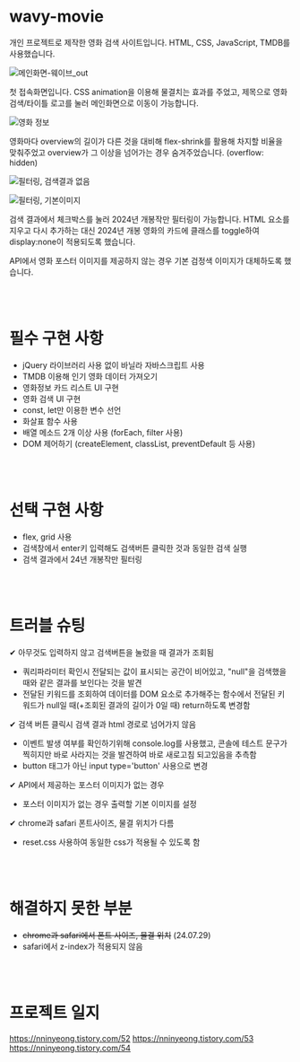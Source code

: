 # wavy-movie

개인 프로젝트로 제작한 영화 검색 사이트입니다.
HTML, CSS, JavaScript, TMDB를 사용했습니다.

![메인화면-웨이브_out](https://github.com/user-attachments/assets/bf3d121e-7ce2-4cb8-9fd2-ab72ede36c2e)


첫 접속화면입니다. CSS animation을 이용해 물결치는 효과를 주었고, 제목으로 영화 검색/타이틀 로고를 눌러 메인화면으로 이동이 가능합니다.

![영화 정보](https://github.com/user-attachments/assets/20783dd7-72c4-47ab-93ac-c1a99838401f)

영화마다 overview의 길이가 다른 것을 대비해 flex-shrink를 활용해 차지할 비율을 맞춰주었고 overview가 그 이상을 넘어가는 경우 숨겨주었습니다. (overflow: hidden)

![필터링, 검색결과 없음](https://github.com/user-attachments/assets/43a6b505-5e97-4283-afed-681f2b0d9c9f)

![필터링, 기본이미지](https://github.com/user-attachments/assets/453c7743-6b32-4524-82d2-9e675e25f5a4)


검색 결과에서 체크박스를 눌러 2024년 개봉작만 필터링이 가능합니다. HTML 요소를 지우고 다시 추가하는 대신 2024년 개봉 영화의 카드에 클래스를 toggle하여 display:none이 적용되도록 했습니다.

API에서 영화 포스터 이미지를 제공하지 않는 경우 기본 검정색 이미지가 대체하도록 했습니다.

<br>
<br>

# 필수 구현 사항
- jQuery 라이브러리 사용 없이 바닐라 자바스크립트 사용
- TMDB 이용해 인기 영화 데이터 가져오기
- 영화정보 카드 리스트 UI 구현
- 영화 검색 UI 구현
- const, let만 이용한 변수 선언
- 화살표 함수 사용
- 배열 메소드 2개 이상 사용 (forEach, filter 사용)
- DOM 제어하기 (createElement, classList, preventDefault 등 사용)

<br>
<br>

# 선택 구현 사항
- flex, grid 사용
- 검색창에서 enter키 입력해도 검색버튼 클릭한 것과 동일한 검색 실행
- 검색 결과에서 24년 개봉작만 필터링

<br>
<br>

# 트러블 슈팅
✔︎ 아무것도 입력하지 않고 검색버튼을 눌렀을 때 결과가 조회됨
- 쿼리파라미터 확인시 전달되는 값이 표시되는 공간이 비어있고, "null"을 검색했을 때와 같은 결과를 보인다는 것을 발견
- 전달된 키워드를 조회하여 데이터를 DOM 요소로 추가해주는 함수에서 전달된 키워드가 null일 때(+조회된 결과의 길이가 0일 때) return하도록 변경함

✔︎ 검색 버튼 클릭시 검색 결과 html 경로로 넘어가지 않음
- 이벤트 발생 여부를 확인하기위해 console.log를 사용했고, 콘솔에 테스트 문구가 찍히지만 바로 사라지는 것을 발견하여 바로 새로고침 되고있음을 추측함
- button 태그가 아닌 input type='button' 사용으로 변경

✔︎ API에서 제공하는 포스터 이미지가 없는 경우
- 포스터 이미지가 없는 경우 출력할 기본 이미지를 설정

✔︎ chrome과 safari 폰트사이즈, 물결 위치가 다름
- reset.css 사용하여 동일한 css가 적용될 수 있도록 함

<br>
<br>

# 해결하지 못한 부분
- ~~chrome과 safari에서 폰트 사이즈, 물결 위치~~ (24.07.29) 
- safari에서 z-index가 적용되지 않음

<br>
<br>

# 프로젝트 일지
https://nninyeong.tistory.com/52
https://nninyeong.tistory.com/53
https://nninyeong.tistory.com/54
